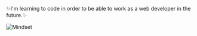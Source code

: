 ✨I'm learning to code in order to be able to work as a web developer in the future.✨

<picture>
  <source media="(prefers-color-scheme: light)" srcset="https://raw.githubusercontent.com/BeaCoden/images/main/Mindset.jpg">
  <img alt="Mindset" src="https://raw.githubusercontent.com/BeaCoden/images/main/Mindset.jpg">
</picture>
